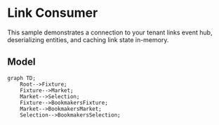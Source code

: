 # Link Consumer

This sample demonstrates a connection to your tenant links event hub, deserializing entities, and caching link state in-memory.

## Model
```mermaid
graph TD;
    Root-->Fixture;
    Fixture-->Market;
    Market-->Selection;
    Fixture-->BookmakersFixture;
    Market-->BookmakersMarket;
    Selection-->BookmakersSelection;
```

